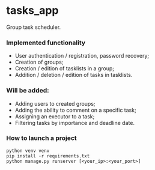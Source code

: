 # tasks_app
Group task scheduler.

### Implemented functionality
- User authentication / registration, password recovery;
- Creation of groups;
- Creation / edition of tasklists in a group;
- Addition / deletion / edition of tasks in tasklists.

### Will be added:
- Adding users to created groups;
- Adding the ability to comment on a specific task;
- Assigning an executor to a task;
- Filtering tasks by importance and deadline date.

### How to launch a project
```
python venv venv
pip install -r requirements.txt
python manage.py runserver [<your_ip>:<your_port>] 
```
